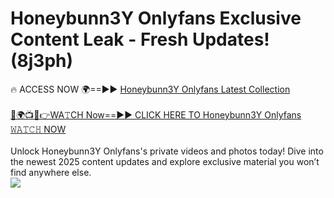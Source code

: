 # Honeybunn3Y Onlyfans Exclusive Content Leak - Fresh Updates! (8j3ph)

🔥 ACCESS NOW 🌍==►► <a href="https://tinyurl.com/kvy9nzfs" rel="nofollow">Honeybunn3Y Onlyfans Latest Collection</a>
<br><br>
[🔴🌍📺📱👉WA𝚃CH Now==►► CLICK HERE TO Honeybunn3Y Onlyfans 𝚆𝙰𝚃𝙲𝙷 NOW](https://tinyurl.com/kvy9nzfs)
<br><br>
Unlock Honeybunn3Y Onlyfans's private videos and photos today! Dive into the newest 2025 content updates and explore exclusive material you won’t find anywhere else.
<br>
<a href="https://tinyurl.com/kvy9nzfs" rel="nofollow" data-target="animated-image.originalLink"><img src="https://camo.githubusercontent.com/8a4f000d20f83aca3bf7ec5f350d767afa0574a8a352519fd8cfa583a6f93a33/68747470733a2f2f692e696d6775722e636f6d2f644a486b345a712e676966" data-canonical-src="https://i.imgur.com/dJHk4Zq.gif" style="max-width: 100%; display: inline-block;" data-target="animated-image.originalImage"></a>
<br>
